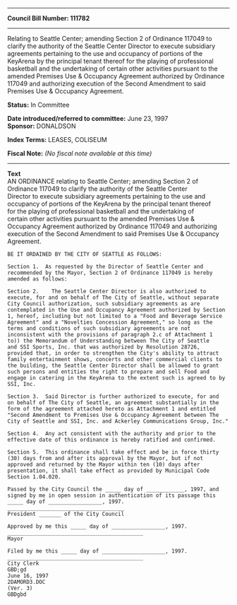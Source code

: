 * * * * *  
  
**Council Bill Number: [](#h0)[](#h2)111782**  
  
* * * * *  
  
Relating to Seattle Center; amending Section 2 of Ordinance 117049 to clarify the authority of the Seattle Center Director to execute subsidiary agreements pertaining to the use and occupancy of portions of the KeyArena by the principal tenant thereof for the playing of professional basketball and the undertaking of certain other activities pursuant to the amended Premises Use & Occupancy Agreement authorized by Ordinance 117049 and authorizing execution of the Second Amendment to said Premises Use & Occupancy Agreement.  
  
**Status:** In Committee   
  
**Date introduced/referred to committee:** June 23, 1997   
**Sponsor:** DONALDSON   
  
**Index Terms:** LEASES, COLISEUM  
  
**Fiscal Note:** *(No fiscal note available at this time)*  
  
* * * * *  
  
**Text**  
    AN ORDINANCE relating to Seattle Center; amending Section 2 of  
    Ordinance 117049 to clarify the authority of the Seattle Center  
    Director to execute subsidiary agreements pertaining to the use and  
    occupancy of portions of the KeyArena by the principal tenant thereof  
    for the playing of professional basketball and the undertaking of  
    certain other activities pursuant to the amended Premises Use &  
    Occupancy Agreement authorized by Ordinance 117049 and authorizing  
    execution of the Second Amendment to said Premises Use & Occupancy  
    Agreement.  
  
    BE IT ORDAINED BY THE CITY OF SEATTLE AS FOLLOWS:  
  
    Section 1.  As requested by the Director of Seattle Center and  
    recommended by the Mayor, Section 2 of Ordinance 117049 is hereby  
    amended as follows:  
  
    Section 2.    The Seattle Center Director is also authorized to  
    execute, for and on behalf of The City of Seattle, without separate  
    City Council authorization, such subsidiary agreements as are  
    contemplated in the Use and Occupancy Agreement authorized by Section  
    1, hereof, including but not limited to a "Food and Beverage Service  
    Agreement" and a "Novelties Concession Agreement," so long as the  
    terms and conditions of such subsidiary agreements are not  
    inconsistent with the provisions of paragraph 2.c of Attachment 1  
    to)) the Memorandum of Understanding between The City of Seattle  
    and SSI Sports, Inc. that was authorized by Resolution 28726,   
    provided that, in order to strengthen the City's ability to attract  
    family entertainment shows, concerts and other commercial clients to  
    the building, the Seattle Center Director shall be allowed to grant  
    such persons and entities the right to prepare and sell Food and  
    engage in catering in the KeyArena to the extent such is agreed to by  
    SSI, Inc.  
  
    Section 3.  Said Director is further authorized to execute, for and  
    on behalf of The City of Seattle, an agreement substantially in the  
    form of the agreement attached hereto as Attachment 1 and entitled  
    "Second Amendment to Premises Use & Occupancy Agreement between The  
    City of Seattle and SSI, Inc. and Ackerley Communications Group, Inc."  
  
    Section 4.  Any act consistent with the authority and prior to the  
    effective date of this ordinance is hereby ratified and confirmed.  
  
    Section 5.  This ordinance shall take effect and be in force thirty  
    (30) days from and after its approval by the Mayor, but if not  
    approved and returned by the Mayor within ten (10) days after  
    presentation, it shall take effect as provided by Municipal Code  
    Section 1.04.020.  
  
    Passed by the City Council the _____ day of ____________, 1997, and  
    signed by me in open session in authentication of its passage this  
    _____ day of _________________, 1997.  
    _____________________________________  
    President _______ of the City Council  
  
    Approved by me this _____ day of _________________, 1997.  
    ___________________________________________  
    Mayor  
  
    Filed by me this _____ day of ____________________, 1997.  
    ___________________________________________  
    City Clerk  
    GBD;gd  
    June 16, 1997  
    2DAMORD3.DOC  
    (Ver. 3)  
    GBDgbd  
